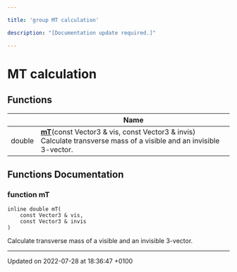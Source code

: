 ```yaml
---

title: 'group MT calculation'

description: "[Documentation update required.]"

---
```


# MT calculation



## Functions

|                | Name           |
| -------------- | -------------- |
| double | **[mT](/documentation/code/modules/group__momutils__vec3__mt/#function-mt)**(const Vector3 & vis, const Vector3 & invis)<br>Calculate transverse mass of a visible and an invisible 3-vector.  |


## Functions Documentation

### function mT

```
inline double mT(
    const Vector3 & vis,
    const Vector3 & invis
)
```

Calculate transverse mass of a visible and an invisible 3-vector. 





-------------------------------

Updated on 2022-07-28 at 18:36:47 +0100
